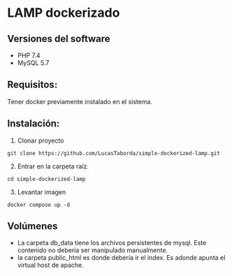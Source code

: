 # LAMP dockerizado

## Versiones del software
- PHP 7.4
- MySQL 5.7

## Requisitos:

Tener docker previamente instalado en el sistema.

## Instalación:

1. Clonar proyecto
```
git clone https://github.com/LucasTaborda/simple-dockerized-lamp.git
```
2. Entrar en la carpeta raíz.
```
cd simple-dockerized-lamp
```
3. Levantar imagen
```
docker compose up -d
```

## Volúmenes

- La carpeta db_data tiene los archivos persistentes de mysql. Este contenido no debería ser manipulado manualmente.
- la carpeta public_html es donde debería ir el index. Es adonde apunta el virtual host de apache.
